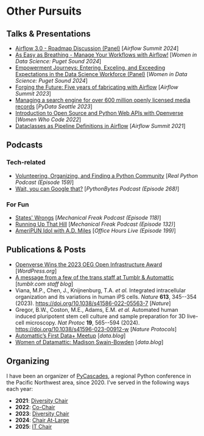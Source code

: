 # Other Pursuits

## Talks & Presentations

- [Airflow 3.0 - Roadmap Discussion (Panel)](https://www.youtube.com/watch?v=GYJL1kOKFz0) [_Airflow Summit 2024_]
- [As Easy as Breathing - Manage Your Workflows with Airflow!](https://www.linkedin.com/posts/diversity-in-data-science_widspugetsound-womenindata-wids-activity-7183206393959645185-_gcv) [_Women in Data Science: Puget Sound 2024_]
- [Empowerment Journeys: Entering, Exceling, and Exceeding Expectations in the Data Science Workforce (Panel)](https://widspugetsound.sched.com/event/1b9Ng/empowerment-journeys-entering-exceling-and-exceeding-expectations-in-the-data-science-workforce) [_Women in Data Science: Puget Sound 2024_]
- [Forging the Future: Five years of fabricating with Airflow](https://www.youtube.com/watch?v=z_BkpAA0RkA) [_Airflow Summit 2023_]
- [Managing a search engine for over 600 million openly licensed media records](https://www.youtube.com/watch?v=R0YqPAhKMhs) [_PyData Seattle 2023_]
- [Introduction to Open Source and Python Web APIs with Openverse](https://www.youtube.com/watch?v=JHRSre--ARU) [_Women Who Code 2022_]
- [Dataclasses as Pipeline Definitions in Airflow](https://www.youtube.com/watch?v=ja2siGyklq0) [_Airflow Summit 2021_]

## Podcasts

### Tech-related

- [Volunteering, Organizing, and Finding a Python Community](https://www.youtube.com/watch?v=qmGpW1w3ENk) [_Real Python Podcast (Episode 159)_]
- [Wait, you can Google that?](https://www.youtube.com/watch?v=CWzPMqp5UeA) [_PythonBytes Podcast (Episode 268)_]

### For Fun

- [States' Wrongs](https://www.mechanicalfreak.website/podcast/episodes/states-wrongs) [_Mechanical Freak Podcast (Episode 118)_]
- [Running Up That Hill](https://www.mechanicalfreak.website/podcast/episodes/running-up-that-hill) [_Mechanical Freak Podcast (Episode 132)_]
- [AmeriPUN Idol with A.D. Miles](https://youtu.be/6htcNauR-BQ) [_Office Hours Live (Episode 199)_]

## Publications & Posts

- [Openverse Wins the 2023 OEG Open Infrastructure Award](https://wordpress.org/news/2023/09/openverse-wins-the-2023-oeg-open-infrastructure-award/) [_WordPress.org_]
- [A message from a few of the trans staff at Tumblr & Automattic](https://www.tumblr.com/staff/743224389484625920/a-message-from-a-few-of-the-trans-staff-at-tumblr?source=share) [_tumblr.com staff blog_]
- Viana, M.P., Chen, J., Knijnenburg, T.A. *et al.* Integrated intracellular organization and its variations in human iPS cells. *Nature* **613**, 345--354 (2023). https://doi.org/10.1038/s41586-022-05563-7 [_Nature_]
-  Gregor, B.W., Coston, M.E., Adams, E.M. *et al.* Automated human induced pluripotent stem cell culture and sample preparation for 3D live-cell microscopy. *Nat Protoc* **19**, 565--594 (2024). https://doi.org/10.1038/s41596-023-00912-w [_Nature Protocols_]
- [Automattic’s First Data+ Meetup](https://data.blog/2022/12/16/automattics-first-data-meetup/) [_data.blog_]
- [Women of Datamattic: Madison Swain-Bowden](https://data.blog/2023/03/15/women-of-datamattic-madison-swain-bowden/) [_data.blog_]

## Organizing

I have been an organizer of [PyCascades](https://pycascades.com), a regional Python conference in the Pacific Northwest area, since 2020. I've served in the following ways each year:
- **2021**: [Diversity Chair](https://2021.pycascades.com/about/team/)
- **2022**: [Co-Chair](https://2022.pycascades.com/about/team/)
- **2023**: [Diversity Chair](https://2023.pycascades.com/about/team/)
- **2024**: [Chair At-Large](https://2024.pycascades.com/about/team/)
- **2025**: [IT Chair](https://2025.pycascades.com/about/team/)
